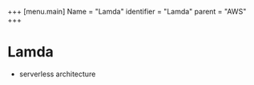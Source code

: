 +++
[menu.main]
Name = "Lamda"
identifier = "Lamda"
parent = "AWS"
+++

# Lamda

- serverless architecture